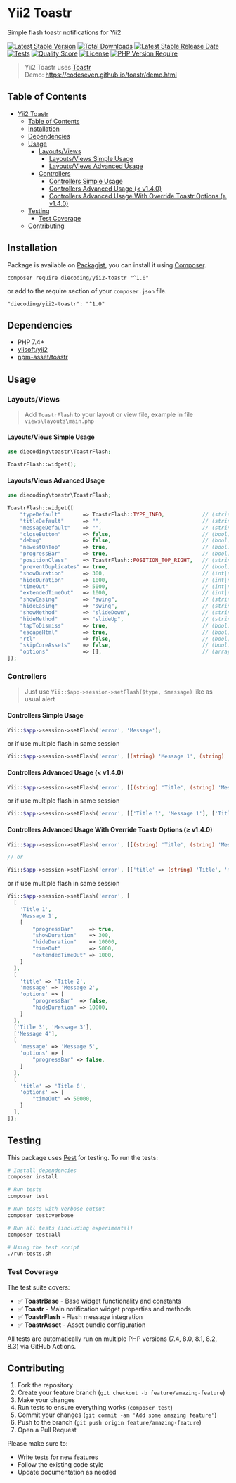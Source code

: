 # Yii2 Toastr

Simple flash toastr notifications for Yii2

[![Latest Stable Version](https://img.shields.io/packagist/v/diecoding/yii2-toastr?label=stable)](https://packagist.org/packages/diecoding/yii2-toastr)
[![Total Downloads](https://img.shields.io/packagist/dt/diecoding/yii2-toastr)](https://packagist.org/packages/diecoding/yii2-toastr)
[![Latest Stable Release Date](https://img.shields.io/github/release-date/sugeng-sulistiyawan/yii2-toastr)](https://github.com/sugeng-sulistiyawan/yii2-toastr)
[![Tests](https://github.com/sugeng-sulistiyawan/yii2-toastr/actions/workflows/tests.yml/badge.svg)](https://github.com/sugeng-sulistiyawan/yii2-toastr/actions/workflows/tests.yml)
[![Quality Score](https://img.shields.io/scrutinizer/quality/g/sugeng-sulistiyawan/yii2-toastr)](https://scrutinizer-ci.com/g/sugeng-sulistiyawan/yii2-toastr)
[![License](https://img.shields.io/github/license/sugeng-sulistiyawan/yii2-toastr)](https://github.com/sugeng-sulistiyawan/yii2-toastr)
[![PHP Version Require](https://img.shields.io/packagist/dependency-v/diecoding/yii2-toastr/php?color=6f73a6)](https://packagist.org/packages/diecoding/yii2-toastr)

> Yii2 Toastr uses [Toastr](https://codeseven.github.io/toastr/) <br> Demo: <https://codeseven.github.io/toastr/demo.html>

## Table of Contents

- [Yii2 Toastr](#yii2-toastr)
  - [Table of Contents](#table-of-contents)
  - [Installation](#installation)
  - [Dependencies](#dependencies)
  - [Usage](#usage)
    - [Layouts/Views](#layoutsviews)
      - [Layouts/Views Simple Usage](#layoutsviews-simple-usage)
      - [Layouts/Views Advanced Usage](#layoutsviews-advanced-usage)
    - [Controllers](#controllers)
      - [Controllers Simple Usage](#controllers-simple-usage)
      - [Controllers Advanced Usage (\< v1.4.0)](#controllers-advanced-usage--v140)
      - [Controllers Advanced Usage With Override Toastr Options (≥ v1.4.0)](#controllers-advanced-usage-with-override-toastr-options--v140)
  - [Testing](#testing)
    - [Test Coverage](#test-coverage)
  - [Contributing](#contributing)

## Installation

Package is available on [Packagist](https://packagist.org/packages/diecoding/yii2-toastr), you can install it using [Composer](https://getcomposer.org).

```shell
composer require diecoding/yii2-toastr "^1.0"
```

or add to the require section of your `composer.json` file.

```shell
"diecoding/yii2-toastr": "^1.0"
```

## Dependencies

- PHP 7.4+
- [yiisoft/yii2](https://github.com/yiisoft/yii2)
- [npm-asset/toastr](https://asset-packagist.org/package/npm-asset/toastr)

## Usage

### Layouts/Views

> Add `ToastrFlash` to your layout or view file, example in file `views\layouts\main.php`

#### Layouts/Views Simple Usage

```php
use diecoding\toastr\ToastrFlash;

ToastrFlash::widget();
```

#### Layouts/Views Advanced Usage

```php
use diecoding\toastr\ToastrFlash;

ToastrFlash::widget([
    "typeDefault"       => ToastrFlash::TYPE_INFO,            // (string) default `ToastrFlash::TYPE_INFO`
    "titleDefault"      => "",                                // (string) default `""`
    "messageDefault"    => "",                                // (string) default `""`
    "closeButton"       => false,                             // (bool) default `false`
    "debug"             => false,                             // (bool) default `false`
    "newestOnTop"       => true,                              // (bool) default `true`
    "progressBar"       => true,                              // (bool) default `true`
    "positionClass"     => ToastrFlash::POSITION_TOP_RIGHT,   // (string) default `ToastrFlash::POSITION_TOP_RIGHT`
    "preventDuplicates" => true,                              // (bool) default `true`
    "showDuration"      => 300,                               // (int|null) default `300` in `ms`, `null` for skip
    "hideDuration"      => 1000,                              // (int|null) default `1000` in `ms`, `null` for skip
    "timeOut"           => 5000,                              // (int|null) default `5000` in `ms`, `null` for skip
    "extendedTimeOut"   => 1000,                              // (int|null) default `1000` in `ms`, `null` for skip
    "showEasing"        => "swing",                           // (string) default `swing`, `swing` and `linear` are built into jQuery
    "hideEasing"        => "swing",                           // (string) default `swing`, `swing` and `linear` are built into jQuery
    "showMethod"        => "slideDown",                       // (string) default `slideDown`, `fadeIn`, `slideDown`, and `show` are built into jQuery
    "hideMethod"        => "slideUp",                         // (string) default `slideUp`, `hide`, `fadeOut` and `slideUp` are built into jQuery
    "tapToDismiss"      => true,                              // (bool) default `true`
    "escapeHtml"        => true,                              // (bool) default `true`
    "rtl"               => false,                             // (bool) default `false`
    "skipCoreAssets"    => false,                             // (bool) default `false`, `true` if use custom or external toastr assets
    "options"           => [],                                // (array) default `[]`, Custom Toastr options and override default options
]);
```

### Controllers

> Just use `Yii::$app->session->setFlash($type, $message)` like as usual alert

#### Controllers Simple Usage

```php
Yii::$app->session->setFlash('error', 'Message');
```

or if use multiple flash in same session

```php
Yii::$app->session->setFlash('error', [(string) 'Message 1', (string) 'Message 2', (string) 'Message 3']);
```

#### Controllers Advanced Usage (< v1.4.0)

```php
Yii::$app->session->setFlash('error', [[(string) 'Title', (string) 'Message']]);
```

or if use multiple flash in same session

```php
Yii::$app->session->setFlash('error', [['Title 1', 'Message 1'], ['Title 2', 'Message 2'], ['Title 3', 'Message 3']]);
```

#### Controllers Advanced Usage With Override Toastr Options (≥ v1.4.0)

```php
Yii::$app->session->setFlash('error', [[(string) 'Title', (string) 'Message', (array) 'Options']]);

// or

Yii::$app->session->setFlash('error', [['title' => (string) 'Title', 'message' => (string) 'Message', 'options' => (array) 'Options']]);
```

or if use multiple flash in same session

```php
Yii::$app->session->setFlash('error', [
  [
    'Title 1', 
    'Message 1', 
    [
        "progressBar"     => true,
        "showDuration"    => 300,
        "hideDuration"    => 10000,
        "timeOut"         => 5000,
        "extendedTimeOut" => 1000,
    ]
  ],
  [
    'title' => 'Title 2', 
    'message' => 'Message 2', 
    'options' => [
        "progressBar"  => false,
        "hideDuration" => 10000,
    ]
  ],
  ['Title 3', 'Message 3'], 
  ['Message 4'],
  [
    'message' => 'Message 5', 
    'options' => [
        "progressBar" => false,
    ]
  ],
  [
    'title' => 'Title 6', 
    'options' => [
        "timeOut" => 50000,
    ]
  ],
]);
```

## Testing

This package uses [Pest](https://pestphp.com/) for testing. To run the tests:

```bash
# Install dependencies
composer install

# Run tests
composer test

# Run tests with verbose output
composer test:verbose

# Run all tests (including experimental)
composer test:all

# Using the test script
./run-tests.sh
```

### Test Coverage

The test suite covers:

- ✅ **ToastrBase** - Base widget functionality and constants
- ✅ **Toastr** - Main notification widget properties and methods
- ✅ **ToastrFlash** - Flash message integration
- ✅ **ToastrAsset** - Asset bundle configuration

All tests are automatically run on multiple PHP versions (7.4, 8.0, 8.1, 8.2, 8.3) via GitHub Actions.

## Contributing

1. Fork the repository
2. Create your feature branch (`git checkout -b feature/amazing-feature`)
3. Make your changes
4. Run tests to ensure everything works (`composer test`)
5. Commit your changes (`git commit -am 'Add some amazing feature'`)
6. Push to the branch (`git push origin feature/amazing-feature`)
7. Open a Pull Request

Please make sure to:

- Write tests for new features
- Follow the existing code style
- Update documentation as needed
